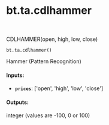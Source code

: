 <div itemscope itemtype="http://developers.google.com/ReferenceObject">
<meta itemprop="name" content="bt.ta.cdlhammer" />
<meta itemprop="path" content="Stable" />
</div>

# bt.ta.cdlhammer

<!-- Insert buttons and diff -->

<table class="tfo-notebook-buttons tfo-api nocontent" align="left">

</table>



CDLHAMMER(open, high, low, close)

<pre class="devsite-click-to-copy prettyprint lang-py tfo-signature-link">
<code>bt.ta.cdlhammer()
</code></pre>



<!-- Placeholder for "Used in" -->

Hammer (Pattern Recognition)

#### Inputs:


* <b>`prices`</b>: ['open', 'high', 'low', 'close']


#### Outputs:

integer (values are -100, 0 or 100)
